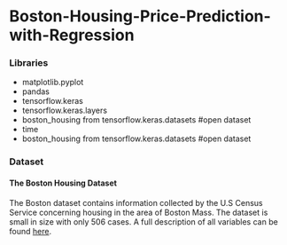 # Boston-Housing-Price-Prediction-with-Regression

### Libraries
* matplotlib.pyplot
* pandas
* tensorflow.keras
* tensorflow.keras.layers
* boston_housing from tensorflow.keras.datasets #open dataset
* time
* boston_housing from tensorflow.keras.datasets #open dataset

### Dataset
#### The Boston Housing Dataset
The Boston dataset contains information collected by the U.S Census Service concerning housing in the area of Boston Mass. The dataset is small in size with only 506 cases. A full description of all variables can be found [here](http://lib.stat.cmu.edu/datasets/boston).
